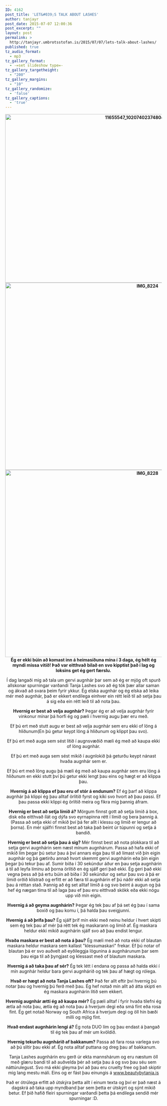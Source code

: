 ```yaml
---
ID: 4162
post_title: 'LET&#039;S TALK ABOUT LASHES'
author: tanjayr
post_date: 2015-07-07 12:00:36
post_excerpt: ""
layout: post
permalink: >
  http://tanjayr.umbrotsstofan.is/2015/07/07/lets-talk-about-lashes/
published: true
tz_audio_format:
  - mp3
tz_gallery_format:
  - -=set slideshow type=-
tz_gallery_targetheight:
  - "200"
tz_gallery_margins:
  - "10"
tz_gallery_randomize:
  - 'false'
tz_gallery_captions:
  - 'true'
---
```

<p style="text-align: center;"><strong><img class="aligncenter size-full wp-image-4579" src="http://www.tanjayr.com/wp-content/uploads/2015/07/11655547_10207402374804713_600304393_n-2.jpg" alt="11655547_10207402374804713_600304393_n-2" width="960" height="540" /></strong><strong>
<img class="aligncenter size-large wp-image-4000" src="http://www.tanjayr.com/wp-content/uploads/2015/05/IMG_8224-1024x683.jpg" alt="IMG_8224" width="900" height="600" />
<img class="aligncenter size-large wp-image-4004" src="http://www.tanjayr.com/wp-content/uploads/2015/05/IMG_8228-1024x683.jpg" alt="IMG_8228" width="900" height="600" />Ég er ekki búin að komast inn á heimasíðuna mína í 3 daga, ég hélt ég myndi missa vitið! Það var eitthvað bilað en svo kipptist það í lag og loksins get ég gert færslu.</strong></p>
<p style="text-align: center;">Í dag langaði mig að tala um gervi augnhár þar sem að ég er mjög oft spurð allskonar spurningar varðandi Tanja <span class="nwe">Lashes</span> svo að ég tók þær allar saman og ákvað að svara þeim fyrir ykkur. Ég elska augnhár og ég elska að leika mér með augnhár, það er ekkert endilega einhver ein rétt leið til að setja þau á sig eða ein rétt leið til að nota þau.</p>
<p style="text-align: center;"><strong>Hvernig er best að velja augnhár?</strong>
Þegar ég er að velja augnhár fyrir vinkonur mínar þá horfi ég og pæli í hvernig augu þær eru með.</p>
<p style="text-align: center;">Ef þú ert með stutt augu er best að velja augnhár sem eru ekki of löng á hliðunum(En þú getur keypt löng á hliðunum og klippt þau svo).</p>
<p style="text-align: center;">Ef þú ert með auga sem sést lítið í augnsvæðið mæli ég með að kaupa ekki of löng augnhár.</p>
<p style="text-align: center;">Ef þú ert með auga sem sést mikið í augnlokið þá geturðu keypt nánast hvaða augnhár sem er.</p>
<p style="text-align: center;">Ef þú ert með löng augu þá mæli ég með að kaupa augnhár sem eru löng á hliðunum en ekki stutt því þú getur ekki lengt þau eins og hægt er að klippa þau.</p>
<p style="text-align: center;"><strong>Hvernig á að klippa ef þau eru of stór á endunum?</strong>
Ef ég þarf að klippa augnhár þá klippi ég þau alltaf örlítið fyrst og kíki svo hvort að þau passi. Ef þau passa ekki klippi ég örlítið meira og fikra mig þannig áfram.</p>
<p style="text-align: center;"><strong>Hvernig er best að setja límið á?</strong>
Mörgum finnst gott að setja límið á box, disk eða eitthvað ílát og dýfa svo eyrnapinna rétt í límið og bera þannig á. (Passa að setja ekki of mikið því þá fer allt í klessu og límið er lengur að þorna). En mér sjálfri finnst best að taka það beint úr túpunni og setja á bandið.</p>
<p style="text-align: center;"><strong>Hvernig er best að setja þau á sig?</strong>
Mér finnst best að nota plokkara til að setja gervi augnhárin sem næst mínum augnhárum. Passa að hafa ekki of mikið lím þegar þú setur þau á því annars eiga þau til að límast við þín eigin augnhár og þá gætirðu annað hvort skemmt gervi augnhárin eða þín eigin þegar þú tekur þau af. Sumir bíða í 30 sekúndur áður en þau setja augnhárin á til að leyfa líminu að þorna örlítið en ég sjálf geri það ekki. Ég geri það ekki vegna þess að þá ertu búin að bíða í 30 sekúndur og setur þau svo á þá er límið orðið klístrað og erfitt er að færa til augnhárin ef þú náðir ekki að setja þau á réttan stað. Þannig að ég set alltaf límið á og svo beint á augun og þá hef ég nægan tíma til að laga þau ef þau eru eitthvað skökk eða ekki nógu upp við mín eigin.</p>
<p style="text-align: center;"><strong>Hvernig á að geyma augnhárin?</strong>
Þegar ég tek þau af þá set ég þau í sama boxið og þau komu í, þá halda þau sveigjunni.</p>
<p style="text-align: center;"><strong>Hvernig á að þrífa þau?</strong>
Ég sjálf þríf mín ekki með neinu heldur í hvert skipti sem ég tek þau af mér þá rétt tek ég maskarann og límið af. Ég maskara heldur ekki mikið augnhárin sjálf svo að þau endist lengur.</p>
<p style="text-align: center;"><strong>Hvaða maskara er best að nota á þau?</strong>
Ég mæli með að nota ekki of blautan maskara heldur maskara sem kallast "<span class="nwe">klessumaskari</span>" frekar. Ef þú notar of blautan þá er svo auðvelt að eyðileggja lögunina á augnhárunum þar sem þau eiga til að þyngjast og klessast með of blautum maskara.</p>
<p style="text-align: center;"><strong>Hvernig á að taka þau af sér?</strong>
Ég tek létt í endana og passa að halda ekki í mín augnhár heldur bara gervi augnhárið og tek þau af hægt og rólega.</p>
<p style="text-align: center;"><strong>Hvað er hægt að nota Tanja <span class="nwe">Lashes</span> oft?</strong>
Það fer allt eftir því hvernig þú notar þau og hvernig þú ferð með þau. Ég hef notað mín allt að átta skipti en ég maskara augnhárin lítið sem ekkert.</p>
<p style="text-align: center;"><strong>Hvernig augnhár ætti ég að kaupa mér?</strong>
Ég pæli alltaf í fyrir hvaða tilefni ég ætla að nota þau, ætla ég að nota þau á hverjum degi eða smá fínt eða rosa fínt.
Ég get notað <span class="nwe">Norway</span> og <span class="nwe">South</span> <span class="nwe">Africa</span> á hverjum degi og öll hin bæði milli og mjög fínt.</p>
<p style="text-align: center;"><strong>Hvað endast augnhárin lengi á?</strong>
Ég nota <span class="nwe">DUO</span> lím og þau endast á þangað til ég tek þau af mér um kvöldið.</p>
<p style="text-align: center;"><strong>Hvernig tekurðu augnhárið af bakkanum?</strong>
Passa að fara rosa varlega svo að þú slítir þau ekki af. Ég nota alltaf puttana og dreg þau af bakkanum.</p>
<p style="text-align: center;">Tanja <span class="nwe">Lashes</span> augnhárin eru gerð úr ekta mannshárum og eru næstum öll með glæru bandi til að auðvelda þér að setja þau á og svo þau séu sem náttúrulegust. Svo má ekki gleyma því að þau eru <span class="nwe">cruelty</span> <span class="nwe">free</span> og það skiptir mig lang mestu máli. Eins og er fást þau einungis á <a href="http://www.beautybytanja.is" target="_blank"><span class="nwe">www.beautybytanja.is</span></a></p>
<p style="text-align: center;">Það er ótrúlega erfitt að útskýra þetta allt í einum texta og því er það næst á dagskrá að taka upp myndband þar sem þetta er útskýrt og sýnt mikið betur. Ef þið hafið fleiri spurningar varðandi þetta þá endilega sendið mér spurningar :D.</p>
